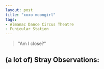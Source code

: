 ```yaml
---
layout: post
title: "xoxo moongirl"
tags:
- Almanac Dance Circus Theatre
- Funicular Station
---
```

> "Am I close?" 

## (a lot of) Stray Observations:
